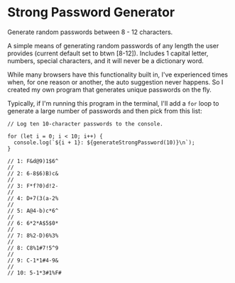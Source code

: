 # Strong Password Generator
Generate random passwords between 8 - 12 characters.

A simple means of generating random passwords of any length the user provides (current default set to btwn [8-12]). Includes 1 capital letter, numbers, special characters, and it will never be a dictionary word.

While many browsers have this functionality built in, I've experienced times when, for one reason or another, the auto suggestion never happens. So I created my own program that generates unique passwords on the fly.

Typically, if I'm running this program in the terminal, I'll add a `for` loop to generate a large number of passwords and then pick from this list:

```
// Log ten 10-character passwords to the console.

for (let i = 0; i < 10; i++) {
  console.log(`${i + 1}: ${generateStrongPassword(10)}\n`);
}

// 1: F&d@9)1$6^
//
// 2: 6-8$6)B)c&
//
// 3: F*f?0)d!2-
//
// 4: D+7(3(a-2%
//
// 5: A@4-b)c*6^
//
// 6: 6*2*A$5$0*
//
// 7: 8%2-D)6%3%
//
// 8: C8%1#7!5^9
// 
// 9: C-1*1#4-9&
//
// 10: 5-1*3#1%F#
```
